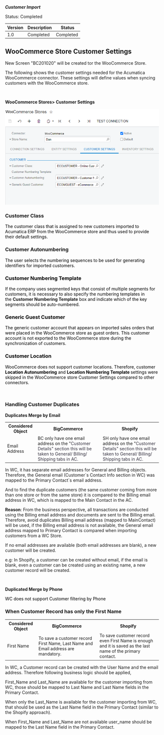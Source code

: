 ***Customer Import***
<p>Status: Completed</p>
<table>
<thead>
<tr>
<th>
<div class="tablesorter-header-inner">
<div class="tablesorter-header-inner">Version</div></div></th>
<th>
<div class="tablesorter-header-inner">
<div class="tablesorter-header-inner">Description</div></div></th>
<th colspan="1">
<div class="tablesorter-header-inner">
<div class="tablesorter-header-inner">&nbsp;Status</div></div></th></tr></thead>
<tbody>
<tr>
<td>1.0</td>
<td>Completed</td>
<td colspan="1">Completed</td></tr></tbody></table>

<p><ac:structured-macro ac:macro-id="3aab4f84-b5d4-485e-918b-496e6a0fc15f" ac:name="toc" ac:schema-version="1" /></p>
<h2>WooCommerce Store Customer Settings&nbsp;</h2>
<p>New Screen &quot;BC201020&quot; will be created tor the WooCommerce Store.</p>
<p>The following shows the customer settings needed for the Acumatica WooCommerce connector. These settings will define values when syncing customers with the WooCommerce store.</p>
<p>&nbsp;</p>
<p><strong>WooCommerce Stores&gt; Customer Settings</strong></p>

![Screenshot](/Specifications/Spec%20Images/Customer1.png)

<h3><strong>Customer Class&nbsp;</strong></h3>
<p><span style="color: rgb(0,0,0);">The customer class that is assigned to new customers imported to Acumatica ERP from the WooCommerce store and thus used to provide their default settings.</span></p>
<h3><strong>Customer Autonumbering</strong><span style="color: rgb(0,0,0);">&nbsp;</span></h3>
<p><span style="color: rgb(0,0,0);">The user selects the numbering sequences to be used for generating identifiers for imported customers.</span></p>
<h3><span style="color: rgb(0,0,0);"><strong>Customer Numbering Template</strong></span></h3>
<p><span style="color: rgb(0,0,0);">If the company uses segmented keys that consist of multiple segments for customers, it is necessary to also specify the numbering templates in the&nbsp;</span><strong>Customer Numbering Template</strong><span style="color: rgb(0,0,0);">&nbsp;box and indicate which of the key segments should be auto-numbered.</span></p>
<h3><strong><span style="color: rgb(0,0,0);">Generic Guest Customer</span></strong></h3>
<p><span style="color: rgb(0,0,0);"><span style="color: rgb(0,0,0);">The generic customer account that appears on imported sales orders that were placed in the WooCommerce store as guest orders. This customer account is not exported to the WooCommerce store during the synchronization of customers.</span></span></p>
<h3><span style="color: rgb(0,0,0);">Customer Location</span></h3>
<p><span style="color: rgb(0,0,0);">WooCommerce does not support customer locations. Therefore, customer <strong>Location Autonumbering</strong> and <strong>Location Numbering Template </strong>settings were skipped in the WooCommerce store Customer Settings compared to other connectors.</span></p>
<p>&nbsp;</p>
<p></p>
<h3>Handling Customer Duplicates</h3>
<p><strong>Duplicates Merge by Email</strong></p>
<table>
<tbody>
<tr>
<th colspan="1">Considered Object</th>
<th>BigCommerce</th>
<th>Shopify</th></tr>
<tr>
<td colspan="1">Email Address</td>
<td>BC only have one email address on the &quot;<span style="color: rgb(52,49,63);">Customer Details&quot; section this will be taken to General/ Billing/ Shipping tabs in AC.</span></td>
<td><span>SH only have one email address on the &quot;</span><span style="color: rgb(52,49,63);">Customer Details&quot; section this will be taken to General/ Billing/ Shipping tabs in AC.</span></td></tr></tbody></table>
<p>In WC, it has separate email addresses for General and Billing objects. Therefore, the General email (Customer`s Contact Info section in WC) was mapped to the Primary Contact`s email address.</p>
<p>And to find the duplicate customers (the same customer coming from more than one store or from the same store) it is compared to the Billing email address in WC, which is mapped to the Main Contact in the AC.</p>
<p><strong>Reason</strong>: From the business perspective, all transactions are conducted using the Billing email address and documents are sent to the Billing email. Therefore, avoid duplicates Billing email address (mapped to MainContact) will be used, if the&nbsp;Billing email address is not available, the General email address mapped to Primary Contact is compared when importing customers from a WC Store.</p>
<p>If no email addresses are available (both email addresses are blank), a new customer will be created.</p>
<p>e.g: In&nbsp;<span>Shopify, a customer can be created without email, if the email is blank, even a customer can be created using an existing name, a new customer record will be created.</span></p>
<p><span><br /></span></p>
<p><strong>Duplicated Merge by Phone</strong></p>
<p><span style="color: rgb(0,0,0);">WC does not support Customer filtering by Phone</span></p>
<h3>When Customer Record has only the First Name</h3>
<table>
<tbody>
<tr>
<th colspan="1">Considered Object</th>
<th><span>BigCommerce</span></th>
<th><span>Shopify</span></th></tr>
<tr>
<td colspan="1">First Name</td>
<td>To save a customer record First Name, Last Name and Email address are mandatory.</td>
<td>To save customer record even First Name is enough and it is saved as the last name of the primary contact.</td></tr></tbody></table>
<p>In WC, a Customer record can be created with the User Name and the email address. Therefore following business logic should be applied,</p>
<p>First_Name and Last_Name are available for the customer importing from WC, those should be mapped to Last Name and Last Name fields in the Primary Contact.</p>
<p>When only the&nbsp;Last_Name is available&nbsp;for the customer importing from WC, that should be used as the&nbsp;Last Name field in the Primary Contact (similar to the Shopify approach).</p>
<p>When&nbsp;First_Name and Last_Name are not available user_name should be mapped to the&nbsp;Last Name field in the Primary Contact.</p>
<p>&nbsp;</p>
<p>&nbsp;</p>
<p>&nbsp;</p>
<p>&nbsp;</p>
